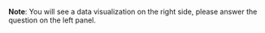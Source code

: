 **Note**: You will see a data visualization on the right side, please answer the question on the left panel.

